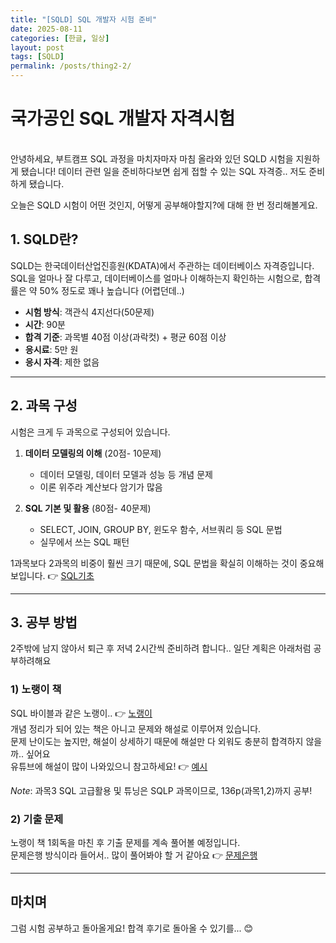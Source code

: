 ```yaml
---
title: "[SQLD] SQL 개발자 시험 준비"
date: 2025-08-11
categories: [한글, 일상]
layout: post
tags: [SQLD]
permalink: /posts/thing2-2/
---
```


# 국가공인 SQL 개발자 자격시험  
<br>
안녕하세요, 부트캠프 SQL 과정을 마치자마자 마침 올라와 있던 SQLD 시험을 지원하게 됐습니다!  
데이터 관련 일을 준비하다보면 쉽게 접할 수 있는 SQL 자격증.. 저도 준비하게 됐습니다.  

오늘은 SQLD 시험이 어떤 것인지, 어떻게 공부해야할지?에 대해 한 번 정리해볼게요. 

## 1. SQLD란?

SQLD는 한국데이터산업진흥원(KDATA)에서 주관하는 데이터베이스 자격증입니다.   
SQL을 얼마나 잘 다루고, 데이터베이스를 얼마나 이해하는지 확인하는 시험으로, 합격률은 약 50% 정도로 꽤나 높습니다 (어렵던데..)  

- **시험 방식**: 객관식 4지선다(50문제)
- **시간**: 90분 
- **합격 기준**: 과목별 40점 이상(과락컷) + 평균 60점 이상
- **응시료**: 5만 원
- **응시 자격**: 제한 없음

---

## 2. 과목 구성

시험은 크게 두 과목으로 구성되어 있습니다.

1. **데이터 모델링의 이해** (20점- 10문제)  
   - 데이터 모델링, 데이터 모델과 성능 등 개념 문제  
   - 이론 위주라 계산보다 암기가 많음
   
2. **SQL 기본 및 활용** (80점- 40문제)  
   - SELECT, JOIN, GROUP BY, 윈도우 함수, 서브쿼리 등 SQL 문법  
   - 실무에서 쓰는 SQL 패턴  

1과목보다 2과목의 비중이 훨씬 크기 때문에, SQL 문법을 확실히 이해하는 것이 중요해 보입니다. 👉 [SQL기초](https://snhzyn.github.io/posts/task2-2)

---

## 3. 공부 방법

2주밖에 남지 않아서 퇴근 후 저녁 2시간씩 준비하려 합니다.. 일단 계획은 아래처럼 공부하려해요  

### 1) 노랭이 책  
SQL 바이블과 같은 노랭이.. 👉 [노랭이](https://www.yes24.com/product/goods/33524934)  
개념 정리가 되어 있는 책은 아니고 문제와 해설로 이루어져 있습니다.  
문제 난이도는 높지만, 해설이 상세하기 때문에 해설만 다 외워도 충분히 합격하지 않을까.. 싶어요  
유튜브에 해설이 많이 나와있으니 참고하세요! 👉 [예시](https://www.youtube.com/watch?v=_dx3fPb766E&list=PLlCujDgOz8x4JN2wHKbmlM8bFan-WaKj5)  

_Note_: 과목3 SQL 고급활용 및 튜닝은 SQLP 과목이므로, 136p(과목1,2)까지 공부!  

### 2) 기출 문제
노랭이 책 1회독을 마친 후 기출 문제를 계속 풀어볼 예정입니다.  
문제은행 방식이라 들어서.. 많이 풀어봐야 할 거 같아요 👉 [문제은행](https://www.sqld.kr/main)

---

## 마치며

그럼 시험 공부하고 돌아올게요! 합격 후기로 돌아올 수 있기를... 😊
